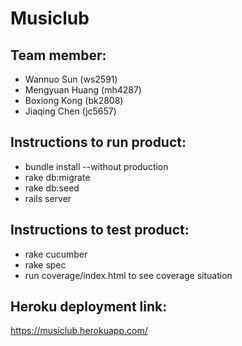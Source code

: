 # Musiclub

## Team member: 
* Wannuo Sun (ws2591)
* Mengyuan Huang (mh4287)
* Boxiong Kong (bk2808)
* Jiaqing Chen (jc5657)

## Instructions to run product:
* bundle install --without production
* rake db:migrate
* rake db:seed
* rails server

## Instructions to test product:
* rake cucumber
* rake spec
* run coverage/index.html to see coverage situation

## Heroku deployment link:
https://musiclub.herokuapp.com/



